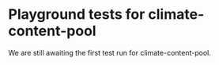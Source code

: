 # Playground tests for climate-content-pool
We are still awaiting the first test run for climate-content-pool.
